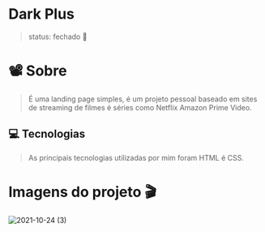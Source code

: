 # Dark Plus

>status: fechado 🥳

<p aling="center"></p> 

# 📽️ Sobre
  > É uma landing page simples, é um projeto pessoal baseado em sites de streaming de filmes é séries
  como Netflix Amazon Prime Video.
  
  ## 💻 Tecnologias
  >As principais tecnologias utilizadas por mim foram HTML é CSS.
  
 <h1>Imagens do projeto 🎬 </h1>
 
 ![2021-10-24 (3)](https://user-images.githubusercontent.com/88971985/138621463-84c6e969-3933-4e72-a4ce-19cd197af493.png)
 
</p> 

